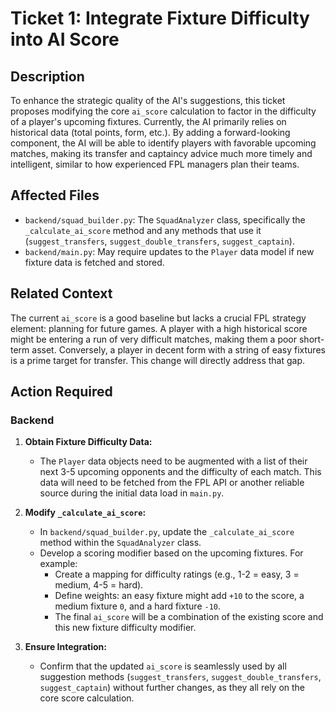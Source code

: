 # Ticket 1: Integrate Fixture Difficulty into AI Score

## Description

To enhance the strategic quality of the AI's suggestions, this ticket proposes modifying the core `ai_score` calculation to factor in the difficulty of a player's upcoming fixtures. Currently, the AI primarily relies on historical data (total points, form, etc.). By adding a forward-looking component, the AI will be able to identify players with favorable upcoming matches, making its transfer and captaincy advice much more timely and intelligent, similar to how experienced FPL managers plan their teams.

## Affected Files

-   `backend/squad_builder.py`: The `SquadAnalyzer` class, specifically the `_calculate_ai_score` method and any methods that use it (`suggest_transfers`, `suggest_double_transfers`, `suggest_captain`).
-   `backend/main.py`: May require updates to the `Player` data model if new fixture data is fetched and stored.

## Related Context

The current `ai_score` is a good baseline but lacks a crucial FPL strategy element: planning for future games. A player with a high historical score might be entering a run of very difficult matches, making them a poor short-term asset. Conversely, a player in decent form with a string of easy fixtures is a prime target for transfer. This change will directly address that gap.

## Action Required

### Backend

1.  **Obtain Fixture Difficulty Data:**
    *   The `Player` data objects need to be augmented with a list of their next 3-5 upcoming opponents and the difficulty of each match. This data will need to be fetched from the FPL API or another reliable source during the initial data load in `main.py`.

2.  **Modify `_calculate_ai_score`:**
    *   In `backend/squad_builder.py`, update the `_calculate_ai_score` method within the `SquadAnalyzer` class.
    *   Develop a scoring modifier based on the upcoming fixtures. For example:
        *   Create a mapping for difficulty ratings (e.g., 1-2 = easy, 3 = medium, 4-5 = hard).
        *   Define weights: an easy fixture might add `+10` to the score, a medium fixture `0`, and a hard fixture `-10`.
        *   The final `ai_score` will be a combination of the existing score and this new fixture difficulty modifier.

3.  **Ensure Integration:**
    *   Confirm that the updated `ai_score` is seamlessly used by all suggestion methods (`suggest_transfers`, `suggest_double_transfers`, `suggest_captain`) without further changes, as they all rely on the core score calculation. 